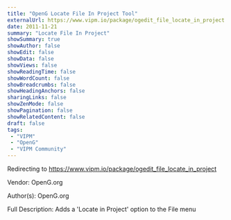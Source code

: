 ```yaml
---
title: "OpenG Locate File In Project Tool"
externalUrl: https://www.vipm.io/package/ogedit_file_locate_in_project
date: 2011-11-21
summary: "Locate File In Project"
showSummary: true
showAuthor: false
showEdit: false
showData: false
showViews: false
showReadingTime: false
showWordCount: false
showBreadcrumbs: false
showHeadingAnchors: false
sharingLinks: false
showZenMode: false
showPagination: false
showRelatedContent: false
draft: false
tags:
 - "VIPM"
 - "OpenG"
 - "VIPM Community"
---
```


Redirecting to https://www.vipm.io/package/ogedit_file_locate_in_project

Vendor: OpenG.org

Author(s): OpenG.org
 
Full Description:
Adds a 'Locate in Project' option to the File menu